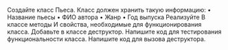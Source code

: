 Создайте класс Пьеса. Класс должен хранить такую информацию:
• Название пьесы
• ФИО автора
• Жанр
• Год выпуска
Реализуйте B классе методы И свойства, необходимые для функционирования класса.
Добавьте в классе деструктор. Напишите код для тестирования функциональности класса.
Напишите код для вызова деструктора.
